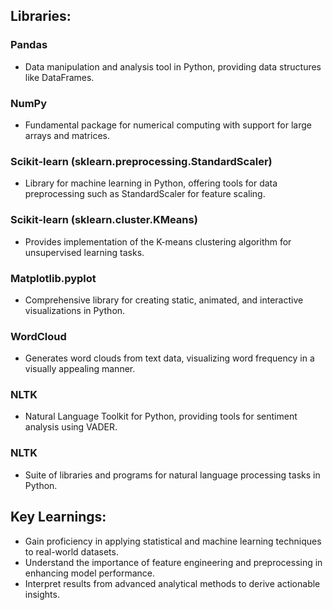 ## Libraries: 
### Pandas
* Data manipulation and analysis tool in Python, providing data structures like DataFrames.

### NumPy
* Fundamental package for numerical computing with support for large arrays and matrices.

### Scikit-learn (sklearn.preprocessing.StandardScaler)
* Library for machine learning in Python, offering tools for data preprocessing such as StandardScaler for feature scaling.

### Scikit-learn (sklearn.cluster.KMeans)
* Provides implementation of the K-means clustering algorithm for unsupervised learning tasks.

### Matplotlib.pyplot 
* Comprehensive library for creating static, animated, and interactive visualizations in Python.

### WordCloud 
* Generates word clouds from text data, visualizing word frequency in a visually appealing manner.

### NLTK 
* Natural Language Toolkit for Python, providing tools for sentiment analysis using VADER.

### NLTK 
* Suite of libraries and programs for natural language processing tasks in Python.

## Key Learnings:
* Gain proficiency in applying statistical and machine learning techniques to real-world datasets.
* Understand the importance of feature engineering and preprocessing in enhancing model performance.
* Interpret results from advanced analytical methods to derive actionable insights.
